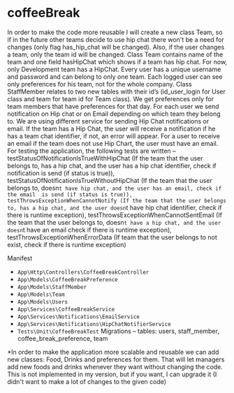 # coffeeBreak
In order to make the code more reusable I will create a new class Team, so if in the future other teams decide to use hip chat there won't be a need for changes 
(only flag has_hip_chat will be changed). Also, if the user changes a team, only the team id will be changed. Class Team contains name of the team and one field hasHipChat 
which shows if a team has hip chat. For now, only Development team has a HipChat. Every user has a unique username and password and can belong to only one team. 
Each logged user can see only preferences for his team, not for the whole company. Class StaffMember relates to two new tables with their id’s (id_user_login for User class and team for team id for Team class). 
We get preferences only for team members that have preferences for that day.
For each user we send notification on Hip chat or on Email depending on which team they belong to. We are using different service for sending Hip Chat notifications or email. 
If the team has a Hip Chat, the user will receive a notification if he has a team chat identifier, if not, an error will appear. 
For a user to receive an email if the team does not use Hip Chart, the user must have an email. 
For testing the application, the following tests are written – 
testStatusOfNotificationIsTrueWithHipChat (If the team that the user belongs to, has a hip chat, and the user has a hip chat identifier, check if notification is send (if status is true)), 
testStatusOfNotificationIsTrueWithoutHipChat (If the team that the user belongs to, doesn`t have hip chat, and the user has an email, check if the email  is send (if status is true)), 
testThrowsExceptionWhenCannotNotify (If the team that the user belongs to, has a hip chat, and the user doesn`t have hip chat identifier, check if there is runtime exception),
testThrowsExceptionWhenCannotSentEmail (If the team that the user belongs to, doesn`t have a hip chat, and the user doesn`t have an email check if there is runtime exception), 
testThrowsExceptionWhenErrorData (If team that the user belongs to not exist, check if there is runtime exception)

Manifest
- `App\Http\Controllers\CoffeeBreakController`
- `App\Models\CoffeeBreakPreference`
- `App\Models\StaffMember`
- `App\Models\Team`
- `App\Models\Users`
- `App\Services\CoffeeBreakService`
- `App\Services\Notifications\EmailService`
- `App\Services\Notifications\HipChatNotifierService`
- `Tests\Unit\CoffeeBreakTest`
Migrations – tables: users, staff_member, coffee_break_preference, team

*In order to make the application more scalable and reusable we can add new classes: Food, Drinks and preferences for them. 
That will let managers add new foods and drinks whenever they want without changing the code. 
This is not implemented in my version, but if you want, I can upgrade it (I didn't want to make a lot of changes to the given code)
